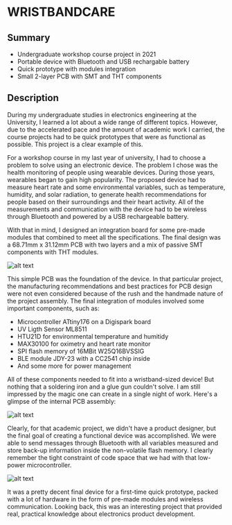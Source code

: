 # WRISTBANDCARE

## Summary
- Undergraduate workshop course project in 2021 
- Portable device with Bluetooth and USB rechargable battery
- Quick prototype with modules integration
- Small 2-layer PCB with SMT and THT components

## Description
During my undergraduate studies in electronics engineering at the University, I learned a lot about a wide range of different topics. However, due to the accelerated pace and the amount of academic work I carried, the course projects had to be quick prototypes that were as functional as possible. This project is a clear example of this.

For a workshop course in my last year of university, I had to choose a problem to solve using an electronic device. The problem I chose was the health monitoring of people using wearable devices. During those years, wearables began to gain high popularity. The proposed device had to measure heart rate and some environmental variables, such as temperature, humidity, and solar radiation, to generate health recommendations for people based on their surroundings and their heart activity. All of the measurements and communication with the device had to be wireless through Bluetooth and powered by a USB rechargeable battery.

With that in mind, I designed an integration board for some pre-made modules that combined to meet all the specifications. The final design was a 68.71mm x 31.12mm PCB with two layers and a mix of passive SMT components with THT modules.

![alt text](pcb_design.JPG "Complete PCB design")

This simple PCB was the foundation of the device. In that particular project, the manufacturing recommendations and best practices for PCB design were not even considered because of the rush and the handmade nature of the project assembly. The final integration of modules involved some important components, such as:

- Microcontroller ATtiny176 on a Digispark board
- UV Ligth Sensor ML8511
- HTU21D for environmental temperature and humitidy
- MAX30100 for oximetry and heart rate monitor
- SPI flash memory of 16MBit W25Q16BVSSIG
- BLE module JDY-23 with a CC2541 chip inside
- And some more for power management

All of these components needed to fit into a wristband-sized device! But nothing that a soldering iron and a glue gun couldn't solve. I am still impressed by the magic one can create in a single night of work. Here's a glimpse of the internal PCB assembly:

![alt text](internal_assembly.jpg "Internal PCB assembly")

Clearly, for that academic project, we didn't have a product designer, but the final goal of creating a functional device was accomplished. We were able to send messages through Bluetooth with all variables measured and store back-up information inside the non-volatile flash memory. I clearly remember the tight constraint of code space that we had with that low-power microcontroller.

![alt text](final_device.jpg "Final device")

It was a pretty decent final device for a first-time quick prototype, packed with a lot of hardware in the form of pre-made modules and wireless communication. Looking back, this was an interesting project that provided real, practical knowledge about electronics product development.